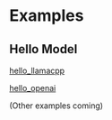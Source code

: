 # Examples

## Hello Model

[hello_llamacpp](hellomodel/hello_llamacpp.py)

[hello_openai](hellomodel/hello_openai.py)

(Other examples coming)
